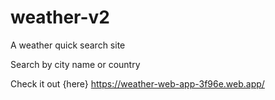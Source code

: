 # weather-v2
A weather quick search site

Search by city name or country

Check it out {here} https://weather-web-app-3f96e.web.app/


